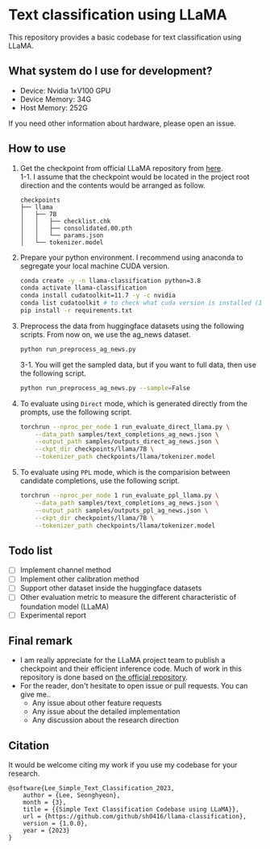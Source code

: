 # Text classification using LLaMA

This repository provides a basic codebase for text classification using LLaMA.

## What system do I use for development?

* Device: Nvidia 1xV100 GPU
* Device Memory: 34G
* Host Memory: 252G

If you need other information about hardware, please open an issue.

## How to use

1. Get the checkpoint from official LLaMA repository from [here](https://github.com/facebookresearch/llama).  
    1-1. I assume that the checkpoint would be located in the project root direction and the contents would be arranged as follow.
    ```text
    checkpoints
    ├── llama
    │   ├── 7B
    │   │   ├── checklist.chk
    │   │   ├── consolidated.00.pth
    │   │   └── params.json
    │   └── tokenizer.model
    ```

2. Prepare your python environment. I recommend using anaconda to segregate your local machine CUDA version.
    ```bash
    conda create -y -n llama-classification python=3.8
    conda activate llama-classification
    conda install cudatoolkit=11.7 -y -c nvidia
    conda list cudatoolkit # to check what cuda version is installed (11.7)
    pip install -r requirements.txt
    ```

3. Preprocess the data from huggingface datasets using the following scripts. From now on, we use the ag_news dataset.
    ```bash
    python run_preprocess_ag_news.py
    ```
    3-1. You will get the sampled data, but if you want to full data, then use the following script.
    ```bash
    python run_preprocess_ag_news.py --sample=False
    ```

4. To evaluate using `Direct` mode, which is generated directly from the prompts, use the following script.
    ```bash
    torchrun --nproc_per_node 1 run_evaluate_direct_llama.py \
        --data_path samples/text_completions_ag_news.json \
        --output_path samples/outputs_direct_ag_news.json \
        --ckpt_dir checkpoints/llama/7B \
        --tokenizer_path checkpoints/llama/tokenizer.model
    ```

5. To evaluate using `PPL` mode, which is the comparision between candidate completions, use the following script.
    ```bash
    torchrun --nproc_per_node 1 run_evaluate_ppl_llama.py \
        --data_path samples/text_completions_ag_news.json \
        --output_path samples/outputs_ppl_ag_news.json \
        --ckpt_dir checkpoints/llama/7B \
        --tokenizer_path checkpoints/llama/tokenizer.model
    ```

## Todo list

- [ ] Implement channel method
- [ ] Implement other calibration method
- [ ] Support other dataset inside the huggingface datasets
- [ ] Other evaluation metric to measure the different characteristic of foundation model (LLaMA)
- [ ] Experimental report

## Final remark

- I am really appreciate for the LLaMA project team to publish a checkpoint and their efficient inference code. Much of work in this repository is done based on [the official repository](https://github.com/facebookresearch/llama). 
- For the reader, don't hesitate to open issue or pull requests. You can give me..
  - Any issue about other feature requests
  - Any issue about the detailed implementation
  - Any discussion about the research direction

## Citation

It would be welcome citing my work if you use my codebase for your research.

```
@software{Lee_Simple_Text_Classification_2023,
    author = {Lee, Seonghyeon},
    month = {3},
    title = {{Simple Text Classification Codebase using LLaMA}},
    url = {https://github.com/github/sh0416/llama-classification},
    version = {1.0.0},
    year = {2023}
}
```